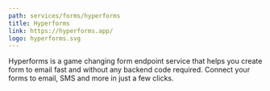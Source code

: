 ```yaml
---
path: services/forms/hyperforms
title: Hyperforms
link: https://hyperforms.app/
logo: hyperforms.svg
---
```


Hyperforms is a game changing form endpoint service that helps you create form to email fast and without any backend code required. Connect your forms to email, SMS and more in just a few clicks.